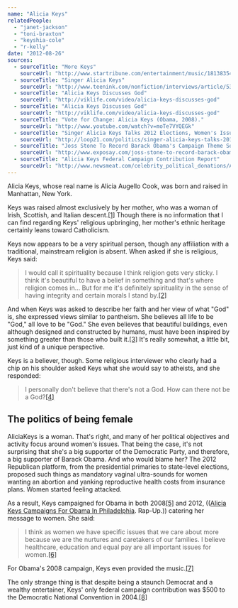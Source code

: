 ```yaml
---
name: "Alicia Keys"
relatedPeople:
  - "janet-jackson"
  - "toni-braxton"
  - "keyshia-cole"
  - "r-kelly"
date: "2012-08-26"
sources:
  - sourceTitle: "More Keys"
    sourceUrl: "http://www.startribune.com/entertainment/music/18138354.html?elr=KArksD:aDyaEP:kD:aUt:aDyaEP:kD:aUiacyKUUr&refer=y"
  - sourceTitle: "Singer Alicia Keys"
    sourceUrl: "http://www.teenink.com/nonfiction/interviews/article/5341/Singer-Alicia-Keys/"
  - sourceTitle: "Alicia Keys Discusses God"
    sourceUrl: "http://viklife.com/video/alicia-keys-discusses-god"
  - sourceTitle: "Alicia Keys Discusses God"
    sourceUrl: "http://viklife.com/video/alicia-keys-discusses-god"
  - sourceTitle: "Vote for Change: Alicia Keys (Obama, 2008)."
    sourceUrl: "http://www.youtube.com/watch?v=moTe7VYQEGk"
  - sourceTitle: "Singer Alicia Keys Talks 2012 Elections, Women's Issues and New Album"
    sourceUrl: "http://loop21.com/politics/singer-alicia-keys-talks-2012-elections-womens-issues-and-new-album?page=2"
  - sourceTitle: "Joss Stone To Record Barack Obama's Campaign Theme Song"
    sourceUrl: "http://www.exposay.com/joss-stone-to-record-barack-obamas-campaign-theme-song/v/22250/"
  - sourceTitle: "Alicia Keys Federal Campaign Contribution Report"
    sourceUrl: "http://www.newsmeat.com/celebrity_political_donations/Alicia_Keys.php"
---
```


Alicia Keys, whose real name is Alicia Augello Cook, was born and raised in Manhattan, New York.

Keys was raised almost exclusively by her mother, who was a woman of Irish, Scottish, and Italian descent.<a class="source-citation" href="http://www.startribune.com/entertainment/music/18138354.html?elr=KArksD:aDyaEP:kD:aUt:aDyaEP:kD:aUiacyKUUr&refer=y" title="More Keys">[1]</a> Though there is no information that I can find regarding Keys' religious upbringing, her mother's ethnic heritage certainly leans toward Catholicism.

Keys now appears to be a very spiritual person, though any affiliation with a traditional, mainstream religion is absent. When asked if she is religious, Keys said:

>I would call it spirituality because I think religion gets very sticky. I think it's beautiful to have a belief in something and that's where religion comes in… But for me it's definitely spirituality in the sense of having integrity and certain morals I stand by.<a class="source-citation" href="http://www.teenink.com/nonfiction/interviews/article/5341/Singer-Alicia-Keys/" title="Singer Alicia Keys">[2]</a>

And when Keys was asked to describe her faith and her view of what "God" is, she expressed views similar to pantheism. She believes all life to be "God," all love to be "God." She even believes that beautiful buildings, even although designed and constructed by humans, must have been inspired by something greater than those who built it.<a class="source-citation" href="http://viklife.com/video/alicia-keys-discusses-god" title="Alicia Keys Discusses God">[3]</a> It's really somewhat, a little bit, just kind of a unique perspective.

Keys is a believer, though. Some religious interviewer who clearly had a chip on his shoulder asked Keys what she would say to atheists, and she responded:

>I personally don't believe that there's not a God. How can there not be a God?<a class="source-citation" href="http://viklife.com/video/alicia-keys-discusses-god" title="Alicia Keys Discusses God">[4]</a>

## 

## The politics of being female

AliciaKeys is a woman. That's right, and many of her political objectives and activity focus around women's issues. That being the case, it's not surprising that she's a big supporter of the Democratic Party, and therefore, a big supporter of Barack Obama. And who would blame her? The 2012 Republican platform, from the presidential primaries to state-level elections, proposed such things as mandatory vaginal ultra-sounds for women wanting an abortion and yanking reproductive health costs from insurance plans. Women started feeling attacked.

As a result, Keys campaigned for Obama in both 2008<a class="source-citation" href="http://www.youtube.com/watch?v=moTe7VYQEGk" title="Vote for Change: Alicia Keys (Obama, 2008).">[5]</a> and 2012, (([Alicia Keys Campaigns For Obama In Philadelphia](http://www.rap-up.com/2012/07/17/alicia-keys-campaigns-for-obama-in-philadelphia/). Rap-Up.)) catering her message to women. She said:

>I think as women we have specific issues that we care about more because we are the nurtures and caretakers of our families. I believe healthcare, education and equal pay are all important issues for women.<a class="source-citation" href="http://loop21.com/politics/singer-alicia-keys-talks-2012-elections-womens-issues-and-new-album?page=2" title="Singer Alicia Keys Talks 2012 Elections, Women&apos;s Issues and New Album">[6]</a>

For Obama's 2008 campaign, Keys even provided the music.<a class="source-citation" href="http://www.exposay.com/joss-stone-to-record-barack-obamas-campaign-theme-song/v/22250/" title="Joss Stone To Record Barack Obama&apos;s Campaign Theme Song">[7]</a>

The only strange thing is that despite being a staunch Democrat and a wealthy entertainer, Keys' only federal campaign contribution was $500 to the Democratic National Convention in 2004.<a class="source-citation" href="http://www.newsmeat.com/celebrity_political_donations/Alicia_Keys.php" title="Alicia Keys Federal Campaign Contribution Report">[8]</a>